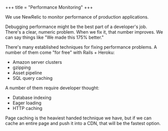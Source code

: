 +++
title = "Performance Monitoring"
+++

We use NewRelic to monitor performance of production applications.

Debugging performance might be the best part of a developer's job. There's a clear, numeric problem. When we fix it, that number improves. We can say things like "We made this 175% better."

There's many established techniques for fixing performance problems. A number of them come "for free" with Rails + Heroku:

+ Amazon server clusters
+ gzipping
+ Asset pipeline
+ SQL query caching

A number of them require developer thought:

+ Database indexing
+ Eager loading
+ HTTP caching

Page caching is the heaviest handed technique we have, but if we can cache an entire page and push it into a CDN, that will be the fastest option.